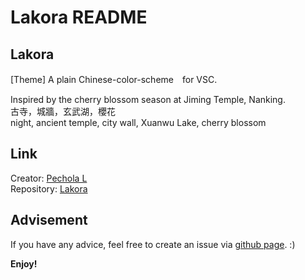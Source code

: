 # Lakora README

## Lakora
[Theme] A plain Chinese-color-scheme　for VSC.

Inspired by the cherry blossom season at Jiming Temple, Nanking.  
古寺，城牆，玄武湖，櫻花  
night, ancient temple, city wall, Xuanwu Lake, cherry blossom  


## Link
Creator: [Pechola L](https://github.com/PecholaL)  
Repository: [Lakora](https://github.com/PecholaL)  

## Advisement
If you have any advice, feel free to create an issue via [github page](https://github.com/PecholaL/Lakora/issues). :)

**Enjoy!**
